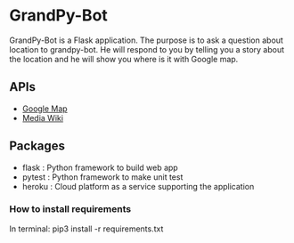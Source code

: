 # GrandPy-Bot
GrandPy-Bot is a Flask application. The purpose is to ask a question 
about location to grandpy-bot. He will respond to you by telling 
you a story about the location and he will show you where is it 
with Google map.

## APIs 
* [Google Map](https://developers.google.com/maps/documentation)
* [Media Wiki](https://www.mediawiki.org/wiki/API:Main_page)

## Packages

* flask : Python framework to build web app
* pytest : Python framework to make unit test
* heroku : Cloud platform as a service supporting the application

### How to install requirements
In terminal:
    pip3 install -r requirements.txt